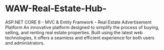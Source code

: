 # WAW-Real-Estate-Hub-
ASP.NET CORE 8 - MVC &amp; Entity Framwork - Real Estate Advertisement Platform An innovative platform designed to simplify the process of buying, selling, and renting real estate properties. Built using the latest web technologies, it offers a seamless and efficient experience for both users and administrators.

